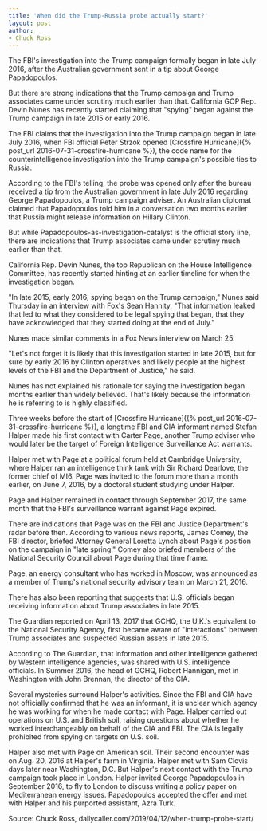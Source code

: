 ```yaml
---
title: 'When did the Trump-Russia probe actually start?'
layout: post
author:
- Chuck Ross
---
```


The FBI's investigation into the Trump campaign formally began in late July 2016, after the Australian government sent in a tip about George Papadopoulos.

But there are strong indications that the Trump campaign and Trump associates came under scrutiny much earlier than that.
California GOP Rep. Devin Nunes has recently started claiming that "spying" began against the Trump campaign in late 2015 or early 2016.

The FBI claims that the investigation into the Trump campaign began in late July 2016, when FBI official Peter Strzok opened [Crossfire Hurricane]({% post_url 2016-07-31-crossfire-hurricane %}), the code name for the counterintelligence investigation into the Trump campaign's possible ties to Russia.

According to the FBI's telling, the probe was opened only after the bureau received a tip from the Australian government in late July 2016 regarding George Papadopoulos, a Trump campaign adviser. An Australian diplomat claimed that Papadopoulos told him in a conversation two months earlier that Russia might release information on Hillary Clinton.

But while Papadopoulos-as-investigation-catalyst is the official story line, there are indications that Trump associates came under scrutiny much earlier than that.

California Rep. Devin Nunes, the top Republican on the House Intelligence Committee, has recently started hinting at an earlier timeline for when the investigation began.

"In late 2015, early 2016, spying began on the Trump campaign," Nunes said Thursday in an interview with Fox's Sean Hannity. "That information leaked that led to what they considered to be legal spying that began, that they have acknowledged that they started doing at the end of July."

Nunes made similar comments in a Fox News interview on March 25.

"Let's not forget it is likely that this investigation started in late 2015, but for sure by early 2016 by Clinton operatives and likely people at the highest levels of the FBI and the Department of Justice," he said.

Nunes has not explained his rationale for saying the investigation began months earlier than widely believed. That's likely because the information he is referring to is highly classified.

Three weeks before the start of [Crossfire Hurricane]({% post_url 2016-07-31-crossfire-hurricane %}), a longtime FBI and CIA informant named Stefan Halper made his first contact with Carter Page, another Trump adviser who would later be the target of Foreign Intelligence Surveillance Act warrants.

Halper met with Page at a political forum held at Cambridge University, where Halper ran an intelligence think tank with Sir Richard Dearlove, the former chief of MI6. Page was invited to the forum more than a month earlier, on June 7, 2016, by a doctoral student studying under Halper.

Page and Halper remained in contact through September 2017, the same month that the FBI's surveillance warrant against Page expired.

There are indications that Page was on the FBI and Justice Department's radar before then. According to various news reports, James Comey, the FBI director, briefed Attorney General Loretta Lynch about Page's position on the campaign in "late spring." Comey also briefed members of the National Security Council about Page during that time frame.

Page, an energy consultant who has worked in Moscow, was announced as a member of Trump's national security advisory team on March 21, 2016.

There has also been reporting that suggests that U.S. officials began receiving information about Trump associates in late 2015.

The Guardian reported on April 13, 2017 that GCHQ, the U.K.'s equivalent to the National Security Agency, first became aware of "interactions" between Trump associates and suspected Russian assets in late 2015.

According to The Guardian, that information and other intelligence gathered by Western intelligence agencies, was shared with U.S. intelligence officials. In Summer 2016, the head of GCHQ, Robert Hannigan, met in Washington with John Brennan, the director of the CIA.

Several mysteries surround Halper's activities. Since the FBI and CIA have not officially confirmed that he was an informant, it is unclear which agency he was working for when he made contact with Page. Halper carried out operations on U.S. and British soil, raising questions about whether he worked interchangeably on behalf of the CIA and FBI. The CIA is legally prohibited from spying on targets on U.S. soil.

Halper also met with Page on American soil. Their second encounter was on Aug. 20, 2016 at Halper's farm in Virginia. Halper met with Sam Clovis days later near Washington, D.C. But Halper's next contact with the Trump campaign took place in London. Halper invited George Papadopoulos in September 2016, to fly to London to discuss writing a policy paper on Mediterranean energy issues. Papadopoulos accepted the offer and met with Halper and his purported assistant, Azra Turk.

Source: Chuck Ross, dailycaller.com/2019/04/12/when-trump-probe-start/

